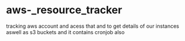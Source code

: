 # aws-_resource_tracker
tracking aws account and acess that and to get details of our instances aswell as s3 buckets and it contains cronjob also
